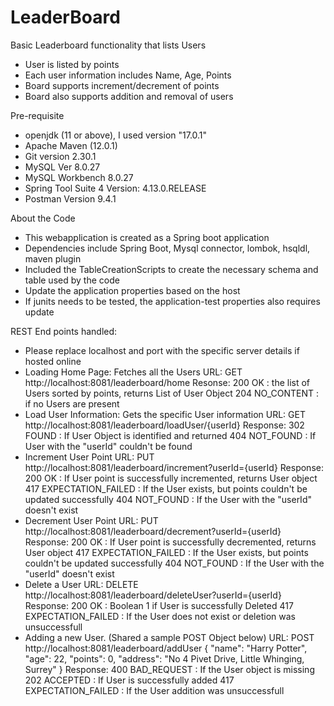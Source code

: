 # LeaderBoard
Basic Leaderboard functionality that lists Users
- User is listed by points
- Each user information includes Name, Age, Points
- Board supports increment/decrement of points
- Board also supports addition and removal of users

Pre-requisite
- openjdk (11 or above), I used version "17.0.1" 
- Apache Maven (12.0.1)
- Git version 2.30.1
- MySQL Ver 8.0.27 
- MySQL Workbench 8.0.27
- Spring Tool Suite 4 Version: 4.13.0.RELEASE
- Postman Version 9.4.1

About the Code
- This webapplication is created as a Spring boot application
- Dependencies include Spring Boot, Mysql connector, lombok, hsqldl, maven plugin
- Included the TableCreationScripts to create the necessary schema and table used by the code
- Update the application properties based on the host
- If junits needs to be tested, the application-test properties also requires update

REST End points handled:
- Please replace localhost and port with the specific server details if hosted online
- Loading Home Page: Fetches all the Users
URL: GET http://localhost:8081/leaderboard/home 
Resonse: 
  200 OK : the list of Users sorted by points, returns List of User Object
  204 NO_CONTENT : if no Users are present
- Load User Information: Gets the specific User information
URL: GET http://localhost:8081/leaderboard/loadUser/{userId}
Response: 
  302 FOUND : If User Object is identified and returned
  404 NOT_FOUND : If User with the "userId" couldn't be found
- Increment User Point
URL: PUT http://localhost:8081/leaderboard/increment?userId={userId}
Response:
  200 OK : If User point is successfully incremented, returns User object
  417 EXPECTATION_FAILED : If the User exists, but points couldn't be updated successfully
  404 NOT_FOUND : If the User with the "userId" doesn't exist
- Decrement User Point
URL: PUT http://localhost:8081/leaderboard/decrement?userId={userId}
Response:
  200 OK : If User point is successfully decremented, returns User object
  417 EXPECTATION_FAILED : If the User exists, but points couldn't be updated successfully
  404 NOT_FOUND : If the User with the "userId" doesn't exist
- Delete a User
URL: DELETE http://localhost:8081/leaderboard/deleteUser?userId={userId}
Response:
  200 OK : Boolean 1 if User is successfully Deleted
  417 EXPECTATION_FAILED : If the User does not exist or deletion was unsuccessfull
- Adding a new User. (Shared a sample POST Object below)
URL: POST http://localhost:8081/leaderboard/addUser
    {
      "name": "Harry Potter",
      "age": 22,
      "points": 0,
      "address": "No 4 Pivet Drive, Little Whinging, Surrey"
    } 
Response:
  400 BAD_REQUEST : If the User object is missing
  202 ACCEPTED : If User is successfully added
  417 EXPECTATION_FAILED : If the User addition was unsuccessfull
  
     
